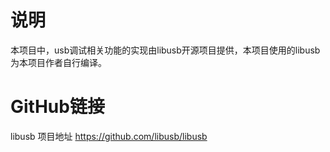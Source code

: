 # 说明
本项目中，usb调试相关功能的实现由libusb开源项目提供，本项目使用的libusb为本项目作者自行编译。
# GitHub链接
libusb 项目地址
https://github.com/libusb/libusb